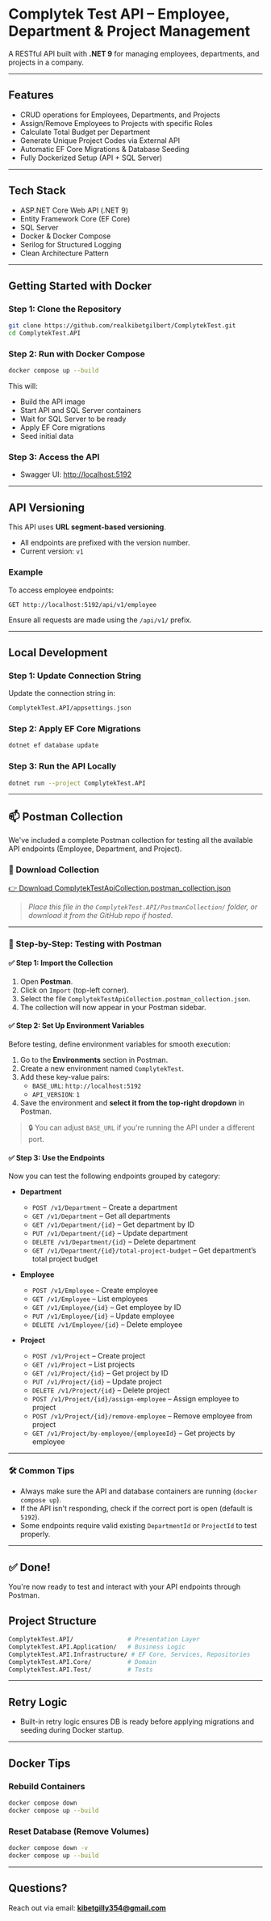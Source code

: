 
# Complytek Test API – Employee, Department & Project Management

A RESTful API built with **.NET 9** for managing employees, departments, and projects in a company.

---

## Features

- CRUD operations for Employees, Departments, and Projects  
- Assign/Remove Employees to Projects with specific Roles  
- Calculate Total Budget per Department  
- Generate Unique Project Codes via External API  
- Automatic EF Core Migrations & Database Seeding  
- Fully Dockerized Setup (API + SQL Server)

---

##  Tech Stack

- ASP.NET Core Web API (.NET 9)  
- Entity Framework Core (EF Core)  
- SQL Server  
- Docker & Docker Compose  
- Serilog for Structured Logging  
- Clean Architecture Pattern

---

##  Getting Started with Docker

###  Step 1: Clone the Repository

```bash
git clone https://github.com/realkibetgilbert/ComplytekTest.git
cd ComplytekTest.API
```

###  Step 2: Run with Docker Compose

```bash
docker compose up --build
```

This will:

- Build the API image  
- Start API and SQL Server containers  
- Wait for SQL Server to be ready  
- Apply EF Core migrations  
- Seed initial data  

###  Step 3: Access the API

- Swagger UI: [http://localhost:5192](http://localhost:5192)

---

##  API Versioning

This API uses **URL segment-based versioning**.

- All endpoints are prefixed with the version number.  
- Current version: `v1`

###  Example

To access employee endpoints:

```
GET http://localhost:5192/api/v1/employee
```

Ensure all requests are made using the `/api/v1/` prefix.

---

##  Local Development

###  Step 1: Update Connection String

Update the connection string in:

```bash
ComplytekTest.API/appsettings.json
```

###  Step 2: Apply EF Core Migrations

```bash
dotnet ef database update
```

###  Step 3: Run the API Locally

```bash
dotnet run --project ComplytekTest.API
```

---
## 📫 Postman Collection

We've included a complete Postman collection for testing all the available API endpoints (Employee, Department, and Project).

### 🔗 Download Collection

[👉 Download ComplytekTestApiCollection.postman_collection.json](./ComplytekTest.API/PostmanCollection/ComplytekTestApiCollection.postman_collection.json)

> _Place this file in the `ComplytekTest.API/PostmanCollection/` folder, or download it from the GitHub repo if hosted._

---

### 🧪 Step-by-Step: Testing with Postman

#### ✅ Step 1: Import the Collection

1. Open **Postman**.
2. Click on `Import` (top-left corner).
3. Select the file `ComplytekTestApiCollection.postman_collection.json`.
4. The collection will now appear in your Postman sidebar.

#### ✅ Step 2: Set Up Environment Variables

Before testing, define environment variables for smooth execution:

1. Go to the **Environments** section in Postman.
2. Create a new environment named `ComplytekTest`.
3. Add these key-value pairs:
    - `BASE_URL`: `http://localhost:5192`
    - `API_VERSION`: `1`
4. Save the environment and **select it from the top-right dropdown** in Postman.

> 🔒 You can adjust `BASE_URL` if you're running the API under a different port.

#### ✅ Step 3: Use the Endpoints

Now you can test the following endpoints grouped by category:

- **Department**
  - `POST /v1/Department` – Create a department
  - `GET /v1/Department` – Get all departments
  - `GET /v1/Department/{id}` – Get department by ID
  - `PUT /v1/Department/{id}` – Update department
  - `DELETE /v1/Department/{id}` – Delete department
  - `GET /v1/Department/{id}/total-project-budget` – Get department’s total project budget

- **Employee**
  - `POST /v1/Employee` – Create employee
  - `GET /v1/Employee` – List employees
  - `GET /v1/Employee/{id}` – Get employee by ID
  - `PUT /v1/Employee/{id}` – Update employee
  - `DELETE /v1/Employee/{id}` – Delete employee

- **Project**
  - `POST /v1/Project` – Create project
  - `GET /v1/Project` – List projects
  - `GET /v1/Project/{id}` – Get project by ID
  - `PUT /v1/Project/{id}` – Update project
  - `DELETE /v1/Project/{id}` – Delete project
  - `POST /v1/Project/{id}/assign-employee` – Assign employee to project
  - `POST /v1/Project/{id}/remove-employee` – Remove employee from project
  - `GET /v1/Project/by-employee/{employeeId}` – Get projects by employee

---

### 🛠 Common Tips

- Always make sure the API and database containers are running (`docker compose up`).
- If the API isn't responding, check if the correct port is open (default is `5192`).
- Some endpoints require valid existing `DepartmentId` or `ProjectId` to test properly.

---

## ✅ Done!

You're now ready to test and interact with your API endpoints through Postman.

##  Project Structure

```bash
ComplytekTest.API/               # Presentation Layer
ComplytekTest.API.Application/   # Business Logic
ComplytekTest.API.Infrastructure/ # EF Core, Services, Repositories
ComplytekTest.API.Core/          # Domain
ComplytekTest.API.Test/          # Tests
```

---

##  Retry Logic

- Built-in retry logic ensures DB is ready before applying migrations and seeding during Docker startup.

---

##  Docker Tips

###   Rebuild Containers

```bash
docker compose down
docker compose up --build
```

### Reset Database (Remove Volumes)

```bash
docker compose down -v
docker compose up --build
```

---

##  Questions?

Reach out via email: **kibetgilly354@gmail.com**

